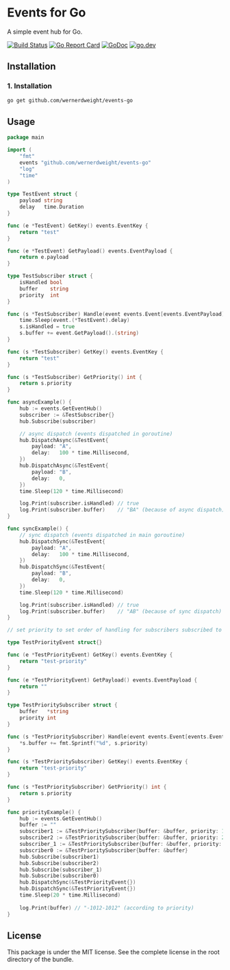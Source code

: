 Events for Go
====================================

A simple event hub for Go.

[![Build Status](https://www.travis-ci.com/wernerdweight/events-go.svg?branch=master)](https://www.travis-ci.com/wernerdweight/events-go)
[![Go Report Card](https://goreportcard.com/badge/github.com/wernerdweight/events-go)](https://goreportcard.com/report/github.com/wernerdweight/events-go)
[![GoDoc](https://godoc.org/github.com/wernerdweight/events-go?status.svg)](https://godoc.org/github.com/wernerdweight/events-go)
[![go.dev](https://img.shields.io/badge/go.dev-pkg-007d9c.svg?style=flat)](https://pkg.go.dev/github.com/wernerdweight/events-go)


Installation
------------

### 1. Installation

```bash
go get github.com/wernerdweight/events-go
```

Usage
------------

```go
package main

import (
	"fmt"
	events "github.com/wernerdweight/events-go"
	"log"
	"time"
)

type TestEvent struct {
	payload string
	delay   time.Duration
}

func (e *TestEvent) GetKey() events.EventKey {
	return "test"
}

func (e *TestEvent) GetPayload() events.EventPayload {
	return e.payload
}

type TestSubscriber struct {
	isHandled bool
	buffer    string
	priority  int
}

func (s *TestSubscriber) Handle(event events.Event[events.EventPayload]) {
	time.Sleep(event.(*TestEvent).delay)
	s.isHandled = true
	s.buffer += event.GetPayload().(string)
}

func (s *TestSubscriber) GetKey() events.EventKey {
	return "test"
}

func (s *TestSubscriber) GetPriority() int {
	return s.priority
}

func asyncExample() {
	hub := events.GetEventHub()
	subscriber := &TestSubscriber{}
	hub.Subscribe(subscriber)

	// async dispatch (events dispatched in goroutine)
	hub.DispatchAsync(&TestEvent{
		payload: "A",
		delay:   100 * time.Millisecond,
	})
	hub.DispatchAsync(&TestEvent{
		payload: "B",
		delay:   0,
	})
	time.Sleep(120 * time.Millisecond)

	log.Print(subscriber.isHandled) // true
	log.Print(subscriber.buffer)    // "BA" (because of async dispatch)
}

func syncExample() {
	// sync dispatch (events dispatched in main goroutine)
	hub.DispatchSync(&TestEvent{
		payload: "A",
		delay:   100 * time.Millisecond,
	})
	hub.DispatchSync(&TestEvent{
		payload: "B",
		delay:   0,
	})
	time.Sleep(120 * time.Millisecond)

	log.Print(subscriber.isHandled) // true
	log.Print(subscriber.buffer)    // "AB" (because of sync dispatch)
}

// set priority to set order of handling for subscribers subscribed to the same event

type TestPriorityEvent struct{}

func (e *TestPriorityEvent) GetKey() events.EventKey {
	return "test-priority"
}

func (e *TestPriorityEvent) GetPayload() events.EventPayload {
	return ""
}

type TestPrioritySubscriber struct {
	buffer   *string
	priority int
}

func (s *TestPrioritySubscriber) Handle(event events.Event[events.EventPayload]) {
	*s.buffer += fmt.Sprintf("%d", s.priority)
}

func (s *TestPrioritySubscriber) GetKey() events.EventKey {
	return "test-priority"
}

func (s *TestPrioritySubscriber) GetPriority() int {
	return s.priority
}

func priorityExample() {
	hub := events.GetEventHub()
	buffer := ""
	subscriber1 := &TestPrioritySubscriber{buffer: &buffer, priority: 1}
	subscriber2 := &TestPrioritySubscriber{buffer: &buffer, priority: 2}
	subscriber_1 := &TestPrioritySubscriber{buffer: &buffer, priority: -1}
	subscriber0 := &TestPrioritySubscriber{buffer: &buffer}
	hub.Subscribe(subscriber1)
	hub.Subscribe(subscriber2)
	hub.Subscribe(subscriber_1)
	hub.Subscribe(subscriber0)
	hub.DispatchSync(&TestPriorityEvent{})
	hub.DispatchSync(&TestPriorityEvent{})
	time.Sleep(20 * time.Millisecond)
	
	log.Print(buffer) // "-1012-1012" (according to priority)
}
```

License
-------
This package is under the MIT license. See the complete license in the root directory of the bundle.
